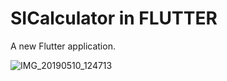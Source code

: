 # SICalculator in FLUTTER

A new Flutter application.

![IMG_20190510_124713](https://user-images.githubusercontent.com/49603163/57509559-264a5a00-7322-11e9-954c-60c0ad5efcd4.jpg)

